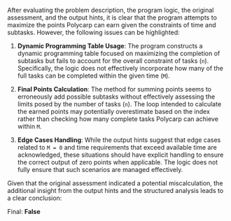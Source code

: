 After evaluating the problem description, the program logic, the original assessment, and the output hints, it is clear that the program attempts to maximize the points Polycarp can earn given the constraints of time and subtasks. However, the following issues can be highlighted:

1. **Dynamic Programming Table Usage**: The program constructs a dynamic programming table focused on maximizing the completion of subtasks but fails to account for the overall constraint of tasks (`n`). Specifically, the logic does not effectively incorporate how many of the full tasks can be completed within the given time (`M`).

2. **Final Points Calculation**: The method for summing points seems to erroneously add possible subtasks without effectively assessing the limits posed by the number of tasks (`n`). The loop intended to calculate the earned points may potentially overestimate based on the index rather than checking how many complete tasks Polycarp can achieve within `M`.

3. **Edge Cases Handling**: While the output hints suggest that edge cases related to `M = 0` and time requirements that exceed available time are acknowledged, these situations should have explicit handling to ensure the correct output of zero points when applicable. The logic does not fully ensure that such scenarios are managed effectively.

Given that the original assessment indicated a potential miscalculation, the additional insight from the output hints and the structured analysis leads to a clear conclusion:

Final: **False**